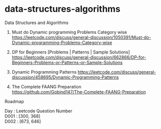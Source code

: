 # data-structures-algorithms
Data Structures and Algorithms

1. Must do Dynamic programming Problems Category wise <br/>
https://leetcode.com/discuss/general-discussion/1050391/Must-do-Dynamic-programming-Problems-Category-wise

2. DP for Beginners [Problems | Patterns | Sample Solutions] <br/>
https://leetcode.com/discuss/general-discussion/662866/DP-for-Beginners-Problems-or-Patterns-or-Sample-Solutions

3. Dynamic Programming Patterns
https://leetcode.com/discuss/general-discussion/458695/Dynamic-Programming-Patterns

4. The Complete FAANG Preparation <br/>
https://github.com/Gobind147/The-Complete-FAANG-Preparation

Roadmap

Day  :  Leetcode Question Number <br/>
D001 :  [300, 368]               <br/>
D002 :  [673, 646]               <br/>

